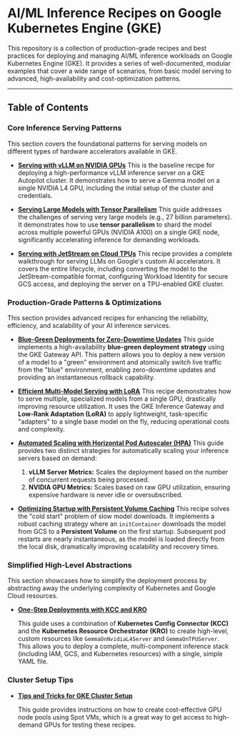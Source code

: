 # AI/ML Inference Recipes on Google Kubernetes Engine (GKE)

This repository is a collection of production-grade recipes and best practices for deploying and managing AI/ML inference workloads on Google Kubernetes Engine (GKE). It provides a series of well-documented, modular examples that cover a wide range of scenarios, from basic model serving to advanced, high-availability and cost-optimization patterns.

---

## Table of Contents

### Core Inference Serving Patterns

This section covers the foundational patterns for serving models on different types of hardware accelerators available in GKE.

-   **[Serving with vLLM on NVIDIA GPUs](./vllm-gpu/README.md)**
    This is the baseline recipe for deploying a high-performance vLLM inference server on a GKE Autopilot cluster. It demonstrates how to serve a Gemma model on a single NVIDIA L4 GPU, including the initial setup of the cluster and credentials.

-   **[Serving Large Models with Tensor Parallelism](./vllm-gpu/large-model/README.md)**
    This guide addresses the challenges of serving very large models (e.g., 27 billion parameters). It demonstrates how to use **tensor parallelism** to shard the model across multiple powerful GPUs (NVIDIA A100) on a single GKE node, significantly accelerating inference for demanding workloads.

-   **[Serving with JetStream on Cloud TPUs](./jetstream-tpu/README.md)**
    This recipe provides a complete walkthrough for serving LLMs on Google's custom AI accelerators. It covers the entire lifecycle, including converting the model to the JetStream-compatible format, configuring Workload Identity for secure GCS access, and deploying the server on a TPU-enabled GKE cluster.

### Production-Grade Patterns & Optimizations

This section provides advanced recipes for enhancing the reliability, efficiency, and scalability of your AI inference services.

-   **[Blue-Green Deployments for Zero-Downtime Updates](./blue-green/README.md)**
    This guide implements a high-availability **blue-green deployment strategy** using the GKE Gateway API. This pattern allows you to deploy a new version of a model to a "green" environment and atomically switch live traffic from the "blue" environment, enabling zero-downtime updates and providing an instantaneous rollback capability.

-   **[Efficient Multi-Model Serving with LoRA](./gateway/README.md)**
    This recipe demonstrates how to serve multiple, specialized models from a single GPU, drastically improving resource utilization. It uses the GKE Inference Gateway and **Low-Rank Adaptation (LoRA)** to apply lightweight, task-specific "adapters" to a single base model on the fly, reducing operational costs and complexity.

-   **[Automated Scaling with Horizontal Pod Autoscaler (HPA)](./vllm-gpu/hpa/README.md)**
    This guide provides two distinct strategies for automatically scaling your inference servers based on demand:
    1.  **vLLM Server Metrics:** Scales the deployment based on the number of concurrent requests being processed.
    2.  **NVIDIA GPU Metrics:** Scales based on raw GPU utilization, ensuring expensive hardware is never idle or oversubscribed.

-   **[Optimizing Startup with Persistent Volume Caching](./vllm-gpu/local-model/README.md)**
    This recipe solves the "cold start" problem of slow model downloads. It implements a robust caching strategy where an `initContainer` downloads the model from GCS to a **Persistent Volume** on the first startup. Subsequent pod restarts are nearly instantaneous, as the model is loaded directly from the local disk, dramatically improving scalability and recovery times.

### Simplified High-Level Abstractions



This section showcases how to simplify the deployment process by abstracting away the underlying complexity of Kubernetes and Google Cloud resources.



-   **[One-Step Deployments with KCC and KRO](./kcc-kro/README.md)**

    This guide uses a combination of **Kubernetes Config Connector (KCC)** and the **Kubernetes Resource Orchestrator (KRO)** to create high-level, custom resources like `GemmaOnNvidiaL4Server` and `GemmaOnTPUServer`. This allows you to deploy a complete, multi-component inference stack (including IAM, GCS, and Kubernetes resources) with a single, simple YAML file.



### Cluster Setup Tips



-   **[Tips and Tricks for GKE Cluster Setup](./tips-and-tricks.md)**

    This guide provides instructions on how to create cost-effective GPU node pools using Spot VMs, which is a great way to get access to high-demand GPUs for testing these recipes.
